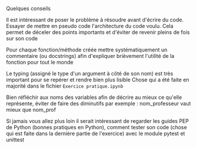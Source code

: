 Quelques conseils


Il est intéressant de poser le problème à résoudre avant d'écrire du code. Essayer de mettre en pseudo code l'architecture du code voulu. Cela permet de déceler des points importants et d'éviter de revenir pleins de fois sur son code

Pour chaque fonction/méthode créée mettre systématiquement un commentaire (ou docstrings) afin d'expliquer brièvement 
l'utilité de la fonction pour tout le monde

Le typing (assigné le type d'un argument à côté de son nom) est très important pour se repérer et rendre bien plus lisible
Chose qui a été faite en majorité dans le fichier `Exercice pratique.ipynb`

Bien réfléchir aux noms des variables afin de décrire au mieux ce qu'elle représente, éviter de faire des diminutifs
par exemple : nom_professeur vaut mieux que nom_prof

Si jamais vous allez plus loin il serait intéressant de regarder les guides PEP de Python (bonnes pratiques en Python), comment tester son code (chose qui est faite dans la dernière partie de l'exercice) avec le module pytest et unittest